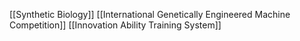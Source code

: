 [[Synthetic Biology]]
[[International Genetically Engineered Machine Competition]]
[[Innovation Ability Training System]]
